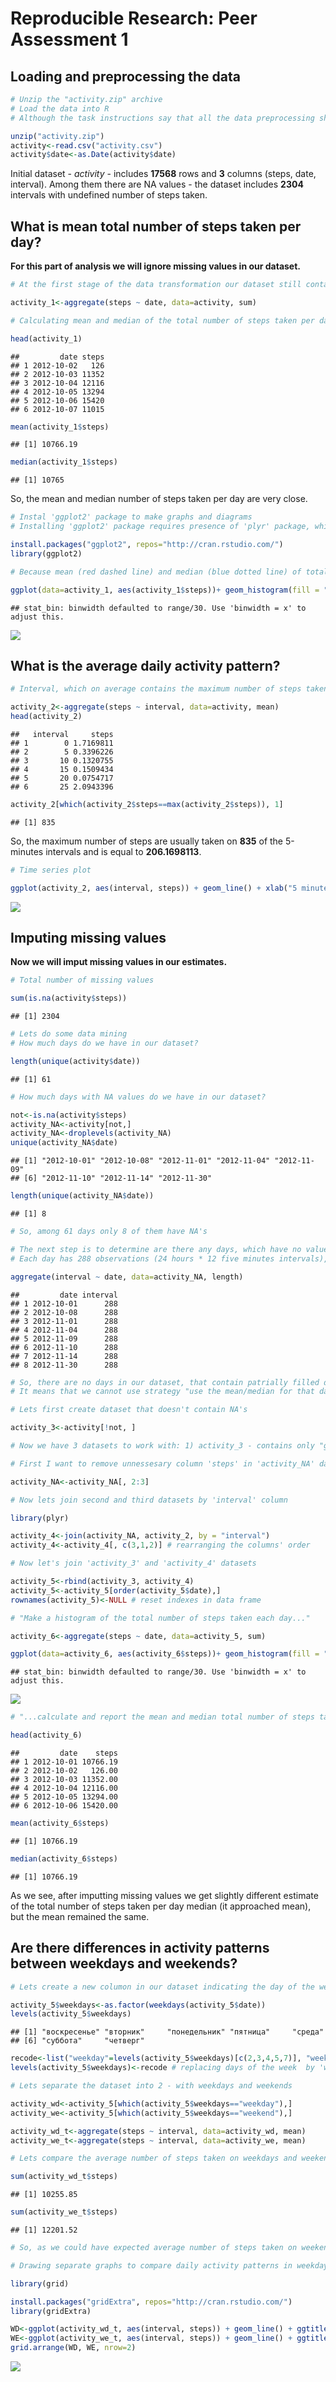 # Reproducible Research: Peer Assessment 1


## Loading and preprocessing the data


```r
# Unzip the "activity.zip" archive
# Load the data into R
# Although the task instructions say that all the data preprocessing should be done at this section I think it would be more understandably if I do it separately for each part of the assignment

unzip("activity.zip")
activity<-read.csv("activity.csv")
activity$date<-as.Date(activity$date)
```

Initial dataset - *activity* - includes **17568** rows and **3** columns (steps, date, interval). Among them there are NA values - the dataset includes **2304** intervals with undefined number of steps taken. 

## What is mean total number of steps taken per day?

**For this part of analysis we will ignore missing values in our dataset.**


```r
# At the first stage of the data transformation our dataset still contains NA's. But after applying 'aggregate' function we get rid of them ('na.action' argument of this function, which indicates what should happen when the data contain NA values is set by default to ignore missing values in the given dataset)

activity_1<-aggregate(steps ~ date, data=activity, sum)
```


```r
# Calculating mean and median of the total number of steps taken per day

head(activity_1)
```

```
##         date steps
## 1 2012-10-02   126
## 2 2012-10-03 11352
## 3 2012-10-04 12116
## 4 2012-10-05 13294
## 5 2012-10-06 15420
## 6 2012-10-07 11015
```

```r
mean(activity_1$steps)
```

```
## [1] 10766.19
```

```r
median(activity_1$steps)
```

```
## [1] 10765
```

So, the mean and median number of steps taken per day are very close. 


```r
# Instal 'ggplot2' package to make graphs and diagrams
# Installing 'ggplot2' package requires presence of 'plyr' package, which I will need later. That's why I will not install 'plyr' package separately later in my code

install.packages("ggplot2", repos="http://cran.rstudio.com/")
library(ggplot2)
```


```r
# Because mean (red dashed line) and median (blue dotted line) of total number of steps taken per day are so close (10765~10766.19) you can't see them clearly as separate lines on the graph 

ggplot(data=activity_1, aes(activity_1$steps))+ geom_histogram(fill = "dimgray") + ggtitle("Total number of steps taken each day (without NA's)") + xlab("Steps") + ylab("Count") + geom_vline(aes(xintercept=mean(activity_1$steps)), color="red", linetype="dashed", size=1)+ geom_vline(aes(xintercept=median(activity_1$steps)), color="blue", linetype="dotted", size=1)
```

```
## stat_bin: binwidth defaulted to range/30. Use 'binwidth = x' to adjust this.
```

![](PA1_template_files/figure-html/unnamed-chunk-5-1.png) 

## What is the average daily activity pattern?


```r
# Interval, which on average contains the maximum number of steps taken

activity_2<-aggregate(steps ~ interval, data=activity, mean)
head(activity_2)
```

```
##   interval     steps
## 1        0 1.7169811
## 2        5 0.3396226
## 3       10 0.1320755
## 4       15 0.1509434
## 5       20 0.0754717
## 6       25 2.0943396
```

```r
activity_2[which(activity_2$steps==max(activity_2$steps)), 1]
```

```
## [1] 835
```

So, the maximum number of steps are usually taken on **835** of the 5-minutes intervals and is equal to **206.1698113**.


```r
# Time series plot

ggplot(activity_2, aes(interval, steps)) + geom_line() + xlab("5 minutes interval") + ylab("Steps")
```

![](PA1_template_files/figure-html/unnamed-chunk-7-1.png) 


## Imputing missing values

**Now we will imput missing values in our estimates.**


```r
# Total number of missing values

sum(is.na(activity$steps))
```

```
## [1] 2304
```

```r
# Lets do some data mining
# How much days do we have in our dataset?

length(unique(activity$date))
```

```
## [1] 61
```

```r
# How much days with NA values do we have in our dataset?

not<-is.na(activity$steps)
activity_NA<-activity[not,]
activity_NA<-droplevels(activity_NA)
unique(activity_NA$date)
```

```
## [1] "2012-10-01" "2012-10-08" "2012-11-01" "2012-11-04" "2012-11-09"
## [6] "2012-11-10" "2012-11-14" "2012-11-30"
```

```r
length(unique(activity_NA$date))
```

```
## [1] 8
```

```r
# So, among 61 days only 8 of them have NA's

# The next step is to determine are there any days, which have no values at all
# Each day has 288 observations (24 hours * 12 five minutes intervals), so we need to check if there is any days there all of them are NA's

aggregate(interval ~ date, data=activity_NA, length)
```

```
##         date interval
## 1 2012-10-01      288
## 2 2012-10-08      288
## 3 2012-11-01      288
## 4 2012-11-04      288
## 5 2012-11-09      288
## 6 2012-11-10      288
## 7 2012-11-14      288
## 8 2012-11-30      288
```

```r
# So, there are no days in our dataset, that contain patrially filled data - it's either we have all observations for a particular day, or no values for that day at all (288*8=2304)
# It means that we cannot use strategy "use the mean/median for that day" for imputting missing values in our dataset. And the only option we have left with is to use "mean for that 5-minute interval". Likely we have already calculated means for all 5-minutes intervals earlier and now we only need to insert them into our data.

# Lets first create dataset that doesn't contain NA's

activity_3<-activity[!not, ]

# Now we have 3 datasets to work with: 1) activity_3 - contains only "good" observations; 2) activity_NA - contains only "bad" observations; 3) activity_2 - contains means for 5-minutes intervals averaged across all days

# First I want to remove unnessesary column 'steps' in 'activity_NA' dataset (all values there are NA's)

activity_NA<-activity_NA[, 2:3]

# Now lets join second and third datasets by 'interval' column

library(plyr)

activity_4<-join(activity_NA, activity_2, by = "interval")
activity_4<-activity_4[, c(3,1,2)] # rearranging the columns' order

# Now let's join 'activity_3' and 'activity_4' datasets

activity_5<-rbind(activity_3, activity_4)
activity_5<-activity_5[order(activity_5$date),]
rownames(activity_5)<-NULL # reset indexes in data frame

# "Make a histogram of the total number of steps taken each day..."

activity_6<-aggregate(steps ~ date, data=activity_5, sum)

ggplot(data=activity_6, aes(activity_6$steps))+ geom_histogram(fill = "dimgray") + ggtitle("Total number of steps taken each day (with NA's filled in)") + xlab("Steps") + ylab("Count") + geom_vline(aes(xintercept=mean(activity_6$steps)), color="red", linetype="dashed", size=1)+ geom_vline(aes(xintercept=median(activity_6$steps)), color="blue", linetype="dotted", size=1)
```

```
## stat_bin: binwidth defaulted to range/30. Use 'binwidth = x' to adjust this.
```

![](PA1_template_files/figure-html/unnamed-chunk-8-1.png) 

```r
# "...calculate and report the mean and median total number of steps taken per day"

head(activity_6)
```

```
##         date    steps
## 1 2012-10-01 10766.19
## 2 2012-10-02   126.00
## 3 2012-10-03 11352.00
## 4 2012-10-04 12116.00
## 5 2012-10-05 13294.00
## 6 2012-10-06 15420.00
```

```r
mean(activity_6$steps)
```

```
## [1] 10766.19
```

```r
median(activity_6$steps)
```

```
## [1] 10766.19
```

As we see, after imputting missing values we get slightly different estimate of the total number of steps taken per day median (it approached mean), but the mean remained the same.

## Are there differences in activity patterns between weekdays and weekends?


```r
# Lets create a new columon in our dataset indicating the day of the week and transforming it to show whether it's weekday or weekend

activity_5$weekdays<-as.factor(weekdays(activity_5$date))
levels(activity_5$weekdays)
```

```
## [1] "воскресенье" "вторник"     "понедельник" "пятница"     "среда"      
## [6] "суббота"     "четверг"
```

```r
recode<-list("weekday"=levels(activity_5$weekdays)[c(2,3,4,5,7)], "weekend"= levels(activity_5$weekdays)[c(1,6)]) 
levels(activity_5$weekdays)<-recode # replacing days of the week  by 'weekday', 'weekend' feature

# Lets separate the dataset into 2 - with weekdays and weekends

activity_wd<-activity_5[which(activity_5$weekdays=="weekday"),]
activity_we<-activity_5[which(activity_5$weekdays=="weekend"),]

activity_wd_t<-aggregate(steps ~ interval, data=activity_wd, mean)
activity_we_t<-aggregate(steps ~ interval, data=activity_we, mean)

# Lets compare the average number of steps taken on weekdays and weekends

sum(activity_wd_t$steps)
```

```
## [1] 10255.85
```

```r
sum(activity_we_t$steps)
```

```
## [1] 12201.52
```

```r
# So, as we could have expected average number of steps taken on weekends is greater than that on weekdays
```


```r
# Drawing separate graphs to compare daily activity patterns in weekdays and weekends

library(grid)

install.packages("gridExtra", repos="http://cran.rstudio.com/")
library(gridExtra)

WD<-ggplot(activity_wd_t, aes(interval, steps)) + geom_line() + ggtitle("weekdays") + xlab("5 minutes interval") + ylab("Steps")
WE<-ggplot(activity_we_t, aes(interval, steps)) + geom_line() + ggtitle("weekends") + xlab("5 minutes interval") + ylab("Steps")
grid.arrange(WD, WE, nrow=2)
```

![](PA1_template_files/figure-html/unnamed-chunk-10-1.png) 


